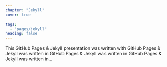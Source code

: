 ```yaml
---
chapter: "Jekyll"
cover: true

tags:
  - "pages/jekyll"
heading: false
---
```


<div class="sticky">
This GitHub Pages & Jekyll presentation was written with GitHub Pages & Jekyll was written in GitHub Pages & Jekyll was written in GitHub Pages & Jekyll was written in...
</div>